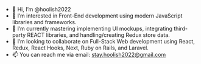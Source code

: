 - 👋 Hi, I’m @hoolish2022
- 👀 I’m interested in Front-End development using modern JavaScript libraries and frameworks.
- 🌱 I’m currently mastering implementing UI mockups, integrating third-party REACT libraries, and handling/creating Redux store data.
- 💞️ I’m looking to collaborate on Full-Stack Web development using React, Redux, React Hooks, Next, Ruby on Rails, and Laravel.
- 📫 You can reach me via email: stay.hoolish2022@gmail.com

<!---
hoolish2022/hoolish2022 is a ✨ special ✨ repository because its `README.md` (this file) appears on your GitHub profile.
You can click the Preview link to take a look at your changes.
--->
